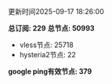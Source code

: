 更新时间2025-09-17 18:26:00

**总订阅: 229**
**总节点: 50993**
- vless节点: 25718
- hysteria2节点: 22

**google ping有效节点: 379**
